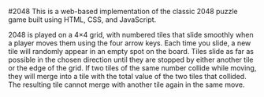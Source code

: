 #2048
This is a web-based implementation of the classic 2048 puzzle game built using HTML, CSS, and JavaScript.

2048 is played on a 4×4 grid, with numbered tiles that slide smoothly when a player moves them using the four arrow keys. Each time you slide, a new tile will randomly appear in an empty spot on the board. Tiles slide as far as possible in the chosen direction until they are stopped by either another tile or the edge of the grid. If two tiles of the same number collide while moving, they will merge into a tile with the total value of the two tiles that collided. The resulting tile cannot merge with another tile again in the same move. 